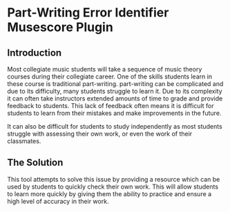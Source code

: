 # Part-Writing Error Identifier  Musescore Plugin

## Introduction
Most collegiate music students will take a sequence of music theory courses during their collegiate career. One of the skills students learn in these course is traditional part-writing. part-writing can be complicated and due to its difficulty, many students struggle to  learn it. Due to its complexity it can often take instructors extended amounts of time to grade and provide feedback to students. This lack of feedback often means it is difficult for students to learn from their mistakes and make improvements in the future.

It can also be difficult for students to study independently as most students struggle with assessing their own work, or even the work of their classmates.

## The Solution
This tool attempts to solve this issue by providing a resource which can be used by students to quickly check their own work. This will allow students to learn more quickly by giving them the ability to practice and ensure a high level of accuracy in their work.
